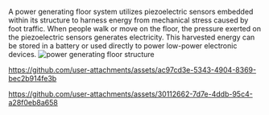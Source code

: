 A power generating floor system utilizes piezoelectric sensors embedded within its structure to harness energy from mechanical stress caused by foot traffic. When people walk or move on the floor, the pressure exerted on the piezoelectric sensors generates electricity. This harvested energy can be stored in a battery or used directly to power low-power electronic devices.
![power generating floor structure](https://github.com/user-attachments/assets/e78d3edc-688e-4d05-b167-952d8742e225)


https://github.com/user-attachments/assets/ac97cd3e-5343-4904-8369-bec2b914fe3b



https://github.com/user-attachments/assets/30112662-7d7e-4ddb-95c4-a28f0eb8a658

